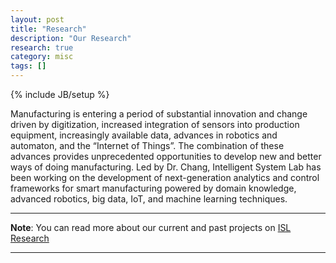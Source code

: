 ```yaml
---
layout: post
title: "Research"
description: "Our Research"
research: true
category: misc
tags: []
---
```

{% include JB/setup %}

Manufacturing is entering a period of substantial innovation and change driven by digitization, increased integration of sensors into production equipment, increasingly available data, advances in robotics and automaton, and the “Internet of Things”. The combination of these advances provides unprecedented opportunities to develop new and better ways of doing manufacturing. Led by Dr. Chang, Intelligent System Lab has been working on the development of next-generation analytics and control frameworks for smart manufacturing powered by domain knowledge, advanced robotics, big data, IoT, and machine learning techniques.

__________________________________________________________________________________________________________________________________________
**Note**: You can read more about our current and past projects on [ISL Research](https://qing-cindy-chang.faculty.virginia.edu/research)
__________________________________________________________________________________________________________________________________________

